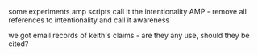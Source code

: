 some experiments amp scripts call it the intentionality AMP - remove all references to intentionality and call it awareness



we got email records of keith's claims - are they any use, should they be cited?

